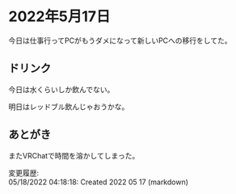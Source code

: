 # 2022年5月17日

今日は仕事行ってPCがもうダメになって新しいPCへの移行をしてた。

## ドリンク

今日は水くらいしか飲んでない。

明日はレッドブル飲んじゃおうかな。

## あとがき

またVRChatで時間を溶かしてしまった。

変更履歴:  
05/18/2022 04:18:18: Created 2022 05 17 (markdown)  
